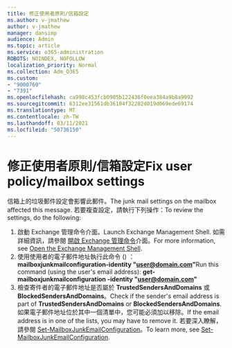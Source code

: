 ```yaml
---
title: 修正使用者原則/信箱設定
ms.author: v-jmathew
author: v-jmathew
manager: dansimp
audience: Admin
ms.topic: article
ms.service: o365-administration
ROBOTS: NOINDEX, NOFOLLOW
localization_priority: Normal
ms.collection: Adm_O365
ms.custom:
- "9000760"
- "7391"
ms.openlocfilehash: ca998c453fcb0905b122436f0eea384a9b8a9992
ms.sourcegitcommit: 6312ee31561db36104f32282d019d069ede69174
ms.translationtype: MT
ms.contentlocale: zh-TW
ms.lasthandoff: 03/11/2021
ms.locfileid: "50736150"
---
```

# <a name="fix-user-policymailbox-settings"></a><span data-ttu-id="fe607-102">修正使用者原則/信箱設定</span><span class="sxs-lookup"><span data-stu-id="fe607-102">Fix user policy/mailbox settings</span></span>

<span data-ttu-id="fe607-103">信箱上的垃圾郵件設定會影響此郵件。</span><span class="sxs-lookup"><span data-stu-id="fe607-103">The junk mail settings on the mailbox affected this message.</span></span> <span data-ttu-id="fe607-104">若要複查設定，請執行下列操作：</span><span class="sxs-lookup"><span data-stu-id="fe607-104">To review the settings, do the following:</span></span>

1. <span data-ttu-id="fe607-105">啟動 Exchange 管理命令介面。</span><span class="sxs-lookup"><span data-stu-id="fe607-105">Launch Exchange Management Shell.</span></span> <span data-ttu-id="fe607-106">如需詳細資訊，請參閱 [開啟 Exchange 管理命令](https://go.microsoft.com/fwlink/?linkid=2101432)介面。</span><span class="sxs-lookup"><span data-stu-id="fe607-106">For more information, see [Open the Exchange Management Shell](https://go.microsoft.com/fwlink/?linkid=2101432).</span></span>
2. <span data-ttu-id="fe607-107">使用使用者的電子郵件地址執行此命令 () ：  **mailboxjunkmailconfiguration-identity "user@domain.com"**</span><span class="sxs-lookup"><span data-stu-id="fe607-107">Run this command (using the user's email address):  **get-mailboxjunkmailconfiguration -identity "user@domain.com"**</span></span>
3. <span data-ttu-id="fe607-108">檢查寄件者的電子郵件地址是否屬於 **TrustedSendersAndDomains** 或 **BlockedSendersAndDomains**。</span><span class="sxs-lookup"><span data-stu-id="fe607-108">Check if the sender's email address is part of **TrustedSendersAndDomains** or **BlockedSendersAndDomains**.</span></span> <span data-ttu-id="fe607-109">如果電子郵件地址位於其中一個清單中，您可能必須加以移除。</span><span class="sxs-lookup"><span data-stu-id="fe607-109">If the email address is in one of the lists, you may have to remove it.</span></span> <span data-ttu-id="fe607-110">若要深入瞭解，請參閱 [Set-MailboxJunkEmailConfiguration](https://go.microsoft.com/fwlink/?linkid=2101047)。</span><span class="sxs-lookup"><span data-stu-id="fe607-110">To learn more, see [Set-MailboxJunkEmailConfiguration](https://go.microsoft.com/fwlink/?linkid=2101047).</span></span>
